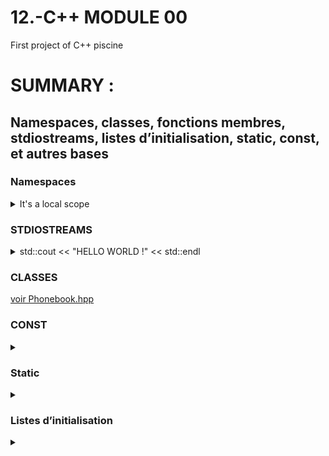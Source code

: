 # 12.-C++ MODULE 00
First project of C++ piscine

# SUMMARY : 

  ## Namespaces, classes, fonctions membres, stdiostreams, listes d’initialisation, static, const, et autres bases


  ### Namespaces


<details>
<summary> It's a local scope </summary>
 
> * Namespaces provide a method for preventing name conflicts in large projects.
>
> * Symbols declared inside a namespace block are placed in a named scope that prevents them from being mistaken for identically-named symbols in other scopes.
</details>



### STDIOSTREAMS
<details>
<summary>std::cout << "HELLO WORLD !" << std::endl </summary>

 

      std::cout <<
      std::cin >> buff
      std::cout << "You entered" <<buff<< std::endl 
      std::endl = passage à la ligne
      using std::cout;  => pour juste ecrire cout*
</details>

### CLASSES

[voir Phonebook.hpp](./ex01/PhoneBook.hpp)

### CONST

<details>
<summary> </summary>

      
      const char c1;           //Le caractère ne peut être modifié
      const char * c2;         //Le caractère pointé ne peut être modifié
      char * const c3;         //Le pointeur vers le caractère ne peut être modifié
      const char * const c4;   //Le pointeur ET le caractère pointé ne peuvent être modifiés
   
 
 
</details>

### Static

  <details>
  <summary> </summary>
  
  > *
  > *
  > *
  
 
  </details>

### Listes d’initialisation

<details>
<summary> </summary>

> *
> *
> *
 
 
</details>
